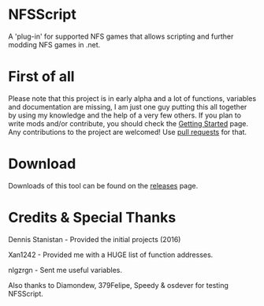 # NFSScript
A 'plug-in' for supported NFS games that allows scripting and further modding NFS games in .net.

# First of all
Please note that this project is in early alpha and a lot of functions, variables and documentation are missing, I am just one guy putting this all together by using my knowledge and the help of a very few others.
If you plan to write mods and/or contribute, you should check the [Getting Started](https://github.com/Venipa/NFSScript/wiki/Getting-Started) page. Any contributions to the project are welcomed! Use [pull requests](https://help.github.com/articles/about-pull-requests/) for that.

# Download
Downloads of this tool can be found on the [releases](https://github.com/Venipa/NFSScript/releases) page.

# Credits & Special Thanks

Dennis Stanistan - Provided the initial projects (2016)

Xan1242 - Provided me with a HUGE list of function addresses.

nlgzrgn - Sent me useful variables.

Also thanks to Diamondew, 379Felipe, Speedy & osdever for testing NFSScript.
